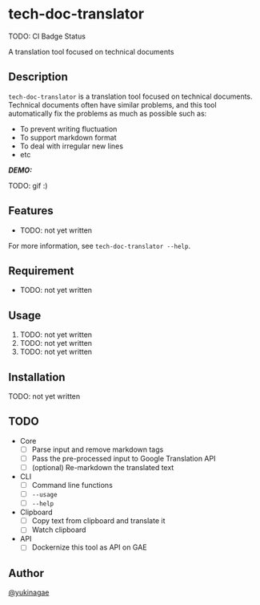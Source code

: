 # tech-doc-translator

TODO: CI Badge Status

A translation tool focused on technical documents

## Description

`tech-doc-translator` is a translation tool focused on technical documents.
Technical documents often have similar problems, and this tool automatically fix the problems as much as possible such as:

- To prevent writing fluctuation
- To support markdown format
- To deal with irregular new lines
- etc

***DEMO:***

TODO: gif :)

## Features

- TODO: not yet written

For more information, see `tech-doc-translator --help`.

## Requirement

- TODO: not yet written

## Usage

1. TODO: not yet written
2. TODO: not yet written
3. TODO: not yet written

## Installation

TODO: not yet written

## TODO

- Core
  - [ ] Parse input and remove markdown tags
  - [ ] Pass the pre-processed input to Google Translation API
  - [ ] (optional) Re-markdown the translated text
- CLI
  - [ ] Command line functions
  - [ ] `--usage`
  - [ ] `--help`
- Clipboard
  - [ ] Copy text from clipboard and translate it
  - [ ] Watch clipboard
- API
  - [ ] Dockernize this tool as API on GAE

## Author

[@yukinagae](https://twitter.com/yukinagae)
